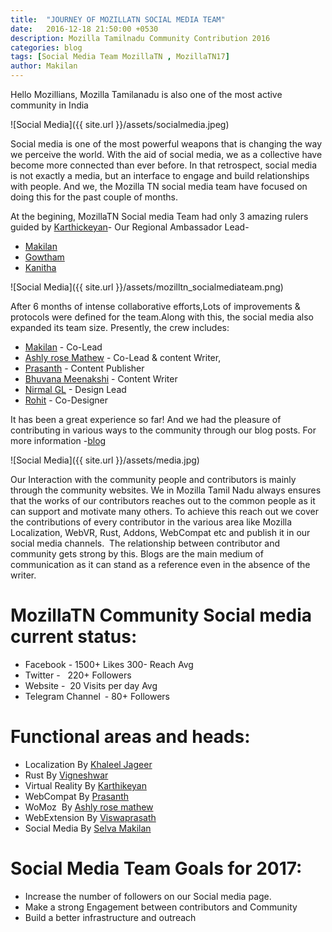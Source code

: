 ```yaml
---
title:  "JOURNEY OF MOZILLATN SOCIAL MEDIA TEAM"
date:   2016-12-18 21:50:00 +0530
description: Mozilla Tamilnadu Community Contribution 2016
categories: blog
tags: [Social Media Team MozillaTN , MozillaTN17]
author: Makilan
---
```

Hello Mozillians,
Mozilla Tamilanadu is also one of the most active community in India

![Social Media]({{ site.url }}/assets/socialmedia.jpeg)

Social media is one of the most powerful weapons that is changing the way we perceive the world. With the aid of social media, we as a collective have become more connected than ever before. In that retrospect, social media is not exactly a media, but an interface to engage and build relationships with people. And we, the Mozilla TN social media team have focused on doing this for the past couple of months.

At the begining, MozillaTN Social media Team had only 3 amazing rulers guided by [Karthickeyan](https://twitter.com/hellokarthic)- Our Regional Ambassador Lead-
- [Makilan](https://twitter.com/selva_makilan) 
- [Gowtham](https://twitter.com/GVRGowtham) 
- [Kanitha](https://www.facebook.com/kani.thangaraj)


![Social Media]({{ site.url }}/assets/mozilltn_socialmediateam.png)


After 6 months of intense collaborative efforts,Lots of improvements & protocols were defined for the team.Along with this, the social media also expanded its team size.
Presently, the crew includes:

- [Makilan](https://twitter.com/selva_makilan) - Co-Lead
- [Ashly rose Mathew](https://twitter.com/ashlirosemathew) - Co-Lead & content Writer, 
- [Prasanth](https://twitter.com/prasanthp96) - Content Publisher
- [Bhuvana Meenakshi](https://twitter.com/bhuvanakotees1) - Content Writer
- [Nirmal GL](https://twitter.com/glnirmal) - Design Lead
- [Rohit](https://twitter.com/blahatrohit) - Co-Designer

It has been a great experience so far! And we had the pleasure of contributing in various ways to the community through our blog posts. For more information -[blog]( https://mozillatn.github.io/blog/Social-Media-Team-Half-yearly-updates/) 

![Social Media]({{ site.url }}/assets/media.jpg)

Our Interaction with the community people and contributors is mainly through the community websites. We in Mozilla Tamil Nadu always ensures that the works of our contributors reaches out to the common people as it can support and motivate many others. To achieve this reach out we cover the contributions of every contributor in the various area like Mozilla Localization, WebVR, Rust, Addons, WebCompat etc and publish it in our social media channels.  The relationship between contributor and community gets strong by this. Blogs are the main medium of communication as it can stand as a reference even in the absence of the writer.

# MozillaTN Community Social media current status:

- Facebook - 1500+ Likes 300- Reach Avg
- Twitter -   220+ Followers
- Website -  20 Visits per day Avg
- Telegram Channel - 80+ Followers

# Functional areas and heads:

- Localization By [Khaleel Jageer](https://twitter.com/JSKaleel)
- Rust By [Vigneshwar](https://twitter.com/dvigneshwer)
- Virtual Reality By [Karthikeyan](https://twitter.com/hellokarthic) 
- WebCompat By [Prasanth](https://twitter.com/prasanthp96)
- WoMoz  By [Ashly rose mathew](https://twitter.com/ashlirosemathew)
- WebExtension By [Viswaprasath](https://twitter.com/iamVP7)
- Social Media By [Selva Makilan](https://twitter.com/selva_makilan)

# Social Media Team Goals for 2017:

   
- Increase the number of  followers on our Social media page.
- Make a strong Engagement between contributors and Community
- Build a better infrastructure and outreach 

